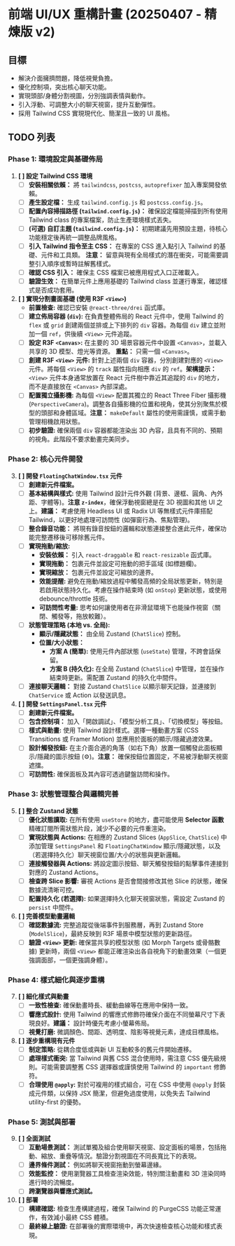 # 前端 UI/UX 重構計畫 (20250407 - 精煉版 v2)

## 目標

-   解決介面擁擠問題，降低視覺負擔。
-   優化控制項，突出核心聊天功能。
-   實現頭部/身體分割視圖，分別強調表情與動作。
-   引入浮動、可調整大小的聊天視窗，提升互動彈性。
-   採用 Tailwind CSS 實現現代化、簡潔且一致的 UI 風格。

## TODO 列表

### Phase 1: 環境設定與基礎佈局

1.  **[ ] 設定 Tailwind CSS 環境**
    *   [ ] **安裝相關依賴：** 將 `tailwindcss`, `postcss`, `autoprefixer` 加入專案開發依賴。
    *   [ ] **產生設定檔：** 生成 `tailwind.config.js` 和 `postcss.config.js`。
    *   [ ] **配置內容掃描路徑 (`tailwind.config.js`)：** 確保設定檔能掃描到所有使用 Tailwind class 的專案檔案，防止生產環境樣式丟失。
    *   [ ] **(可選) 自訂主題 (`tailwind.config.js`)：** 初期建議先用預設主題，待核心功能穩定後再統一調整品牌風格。
    *   [ ] **引入 Tailwind 指令至主 CSS：** 在專案的 CSS 進入點引入 Tailwind 的基礎、元件和工具類。 **注意：** 留意與現有全局樣式的潛在衝突，可能需要調整引入順序或暫時註解舊樣式。
    *   [ ] **確認 CSS 引入：** 確保主 CSS 檔案已被應用程式入口正確載入。
    *   [ ] **驗證生效：** 在簡單元件上應用基礎的 Tailwind class 並運行專案，確認樣式是否成功套用。

2.  **[ ] 實現分割畫面基礎 (使用 R3F `<View>`)**
    *   **前置檢查:** 確認已安裝 `@react-three/drei` 函式庫。
    *   [ ] **建立佈局容器 (`div`):** 在負責整體佈局的 React 元件中，使用 Tailwind 的 `flex` 或 `grid` 創建兩個並排或上下排列的 `div` 容器。為每個 `div` 建立並附加一個 `ref`，供後續 `<View>` 元件追蹤。
    *   [ ] **設定 R3F `<Canvas>`:** 在主要的 3D 場景容器元件中設置 `<Canvas>`，並載入共享的 3D 模型、燈光等資源。 **重點：** 只需一個 `<Canvas>`。
    *   [ ] **創建 R3F `<View>` 元件:** 針對上述兩個 `div` 容器，分別創建對應的 `<View>` 元件。將每個 `<View>` 的 `track` 屬性指向相應 `div` 的 `ref`。**架構提示：** `<View>` 元件本身通常放置在 React 元件樹中靠近其追蹤的 `div` 的地方，而不是直接放在 `<Canvas>` 內部深處。
    *   [ ] **配置獨立攝影機:** 為每個 `<View>` 配置其獨立的 React Three Fiber 攝影機 (`PerspectiveCamera`)。調整各自攝影機的位置和視角，使其分別聚焦於模型的頭部和身體區域。**注意：** `makeDefault` 屬性的使用需謹慎，或需手動管理相機啟用狀態。
    *   [ ] **初步驗證:** 確保兩個 `div` 容器都能渲染出 3D 內容，且具有不同的、預期的視角。此階段不要求動畫完美同步。

### Phase 2: 核心元件開發

3.  **[ ] 開發 `FloatingChatWindow.tsx` 元件**
    *   [ ] **創建新元件檔案。**
    *   [ ] **基本結構與樣式:** 使用 Tailwind 設計元件外觀 (背景、邊框、圓角、內外距、字體等)。**注意 `z-index`**，確保浮動視窗總是在 3D 視圖和其他 UI 之上。**建議：** 考慮使用 Headless UI 或 Radix UI 等無樣式元件庫搭配 Tailwind，以更好地處理可訪問性 (如彈窗行為、焦點管理)。
    *   [ ] **整合錄音功能：** 將現有錄音按鈕的邏輯和狀態連接整合進此元件，確保功能完整遷移後可移除舊元件。
    *   [ ] **實現拖動/縮放:**
        *   **安裝依賴：** 引入 `react-draggable` 和 `react-resizable` 函式庫。
        *   **實現拖動：** 包裹元件並設定可拖動的把手區域 (如標題欄)。
        *   **實現縮放：** 包裹元件並設定可縮放的邊界。
        *   **效能提醒:** 避免在拖動/縮放過程中觸發高頻的全局狀態更新，特別是若啟用狀態持久化。考慮在操作結束時 (如 `onStop`) 更新狀態，或使用 debounce/throttle 技術。
        *   **可訪問性考量:** 思考如何讓使用者在非滑鼠環境下也能操作視窗（關閉、觸發等，拖放較難）。
    *   [ ] **狀態管理策略 (本地 vs. 全局):**
        *   **顯示/隱藏狀態：** 由全局 Zustand (`ChatSlice`) 控制。
        *   **位置/大小狀態：**
            *   **方案 A (簡單):** 使用元件內部狀態 (`useState`) 管理，不跨會話保留。
            *   **方案 B (持久化):** 在全局 Zustand (`ChatSlice`) 中管理，並在操作結束時更新。需配置 Zustand 的持久化中間件。
    *   [ ] **連接聊天邏輯：** 對接 Zustand `ChatSlice` 以顯示聊天記錄，並連接到 `ChatService` 或 Action 以發送訊息。

4.  **[ ] 開發 `SettingsPanel.tsx` 元件**
    *   [ ] **創建新元件檔案。**
    *   [ ] **包含控制項：** 加入「開啟調試」、「模型分析工具」、「切換模型」等按鈕。
    *   [ ] **樣式與動畫:** 使用 Tailwind 設計樣式。選擇一種動畫方案 (CSS Transitions 或 Framer Motion) 並應用於面板的顯示/隱藏過渡效果。
    *   [ ] **設計觸發按鈕:** 在主介面合適的角落（如右下角）放置一個觸發此面板顯示/隱藏的圖示按鈕 (⚙️)。**注意：** 確保按鈕位置固定，不易被浮動聊天視窗遮擋。
    *   [ ] **可訪問性:** 確保面板及其內容可透過鍵盤訪問和操作。

### Phase 3: 狀態管理整合與邏輯完善

5.  **[ ] 整合 Zustand 狀態**
    *   [ ] **優化狀態讀取:** 在所有使用 `useStore` 的地方，盡可能使用 **Selector 函數** 精確訂閱所需狀態片段，減少不必要的元件重渲染。
    *   [ ] **實現狀態與 Actions:** 在相應的 Zustand Slices (`AppSlice`, `ChatSlice`) 中添加管理 `SettingsPanel` 和 `FloatingChatWindow` 顯示/隱藏狀態，以及（若選擇持久化）聊天視窗位置/大小的狀態與更新邏輯。
    *   [ ] **連接觸發器與 Actions:** 將設定圖示按鈕、聊天觸發按鈕的點擊事件連接到對應的 Zustand Actions。
    *   [ ] **檢查跨 Slice 影響:** 審視 Actions 是否會間接修改其他 Slice 的狀態，確保數據流清晰可控。
    *   [ ] **配置持久化 (若選擇):** 如果選擇持久化聊天視窗狀態，需設定 Zustand 的 `persist` 中間件。

6.  **[ ] 完善模型動畫邏輯**
    *   [ ] **確認數據流:** 完整追蹤從後端事件到服務層，再到 Zustand Store (`ModelSlice`)，最終反映到 R3F 場景中模型狀態的更新路徑。
    *   [ ] **驗證 `<View>` 更新:** 確保當共享的模型狀態 (如 Morph Targets 或骨骼數據) 更新時，兩個 `<View>` 都能正確渲染出各自視角下的動畫效果（一個更強調面部，一個更強調身體）。

### Phase 4: 樣式細化與逐步重構

7.  **[ ] 細化樣式與動畫**
    *   [ ] **一致性檢查:** 確保動畫時長、緩動曲線等在應用中保持一致。
    *   [ ] **響應式設計:** 使用 Tailwind 的響應式修飾符確保介面在不同螢幕尺寸下表現良好。**建議：** 設計時優先考慮小螢幕佈局。
    *   [ ] **視覺打磨:** 微調顏色、間距、透明度、陰影等視覺元素，達成目標風格。

8.  **[ ] 逐步重構現有元件**
    *   [ ] **制定策略:** 從耦合度低或與新 UI 互動較多的舊元件開始遷移。
    *   [ ] **處理樣式衝突:** 當 Tailwind 與舊 CSS 混合使用時，需注意 CSS 優先級規則。可能需要調整舊 CSS 選擇器或謹慎使用 Tailwind 的 `important` 修飾符。
    *   [ ] **合理使用 `@apply`:** 對於可複用的樣式組合，可在 CSS 中使用 `@apply` 封裝成元件類，以保持 JSX 簡潔，但避免過度使用，以免失去 Tailwind utility-first 的優勢。

### Phase 5: 測試與部署

9.  **[ ] 全面測試**
    *   [ ] **互動場景測試：** 測試單獨及組合使用聊天視窗、設定面板的場景，包括拖動、縮放、重疊等情況。驗證分割視圖在不同長寬比下的表現。
    *   [ ] **邊界條件測試：** 例如將聊天視窗拖動到螢幕邊緣。
    *   [ ] **效能監控：** 使用瀏覽器工具檢查渲染效能，特別關注動畫和 3D 渲染同時進行時的流暢度。
    *   [ ] **跨瀏覽器與響應式測試。**

10. **[ ] 部署**
    *   [ ] **構建確認:** 檢查生產構建過程，確保 Tailwind 的 PurgeCSS 功能正常運作，有效減小最終 CSS 體積。
    *   [ ] **最終線上驗證:** 在部署後的實際環境中，再次快速檢查核心功能和樣式表現。 